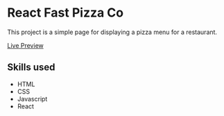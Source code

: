 # React Fast Pizza Co

This project is a simple page for displaying a pizza menu for a restaurant.

[Live Preview](https://pizza-menu-naveed.netlify.app/)

## Skills used

- HTML
- CSS
- Javascript
- React
